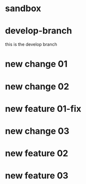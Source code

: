 # sandbox
# develop-branch
this is the develop branch
# new change 01
# new change 02
# new feature 01-fix
# new change 03
# new feature 02
# new feature 03
